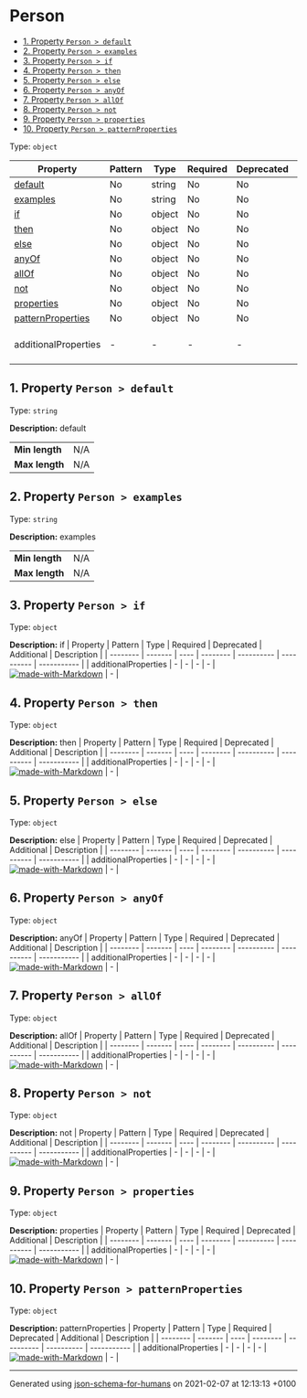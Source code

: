 # Person

- [1. Property `Person > default`](#default)
- [2. Property `Person > examples`](#examples)
- [3. Property `Person > if`](#if)
- [4. Property `Person > then`](#then)
- [5. Property `Person > else`](#else)
- [6. Property `Person > anyOf`](#anyOf)
- [7. Property `Person > allOf`](#allOf)
- [8. Property `Person > not`](#not)
- [9. Property `Person > properties`](#properties)
- [10. Property `Person > patternProperties`](#patternProperties)

Type: `object`

| Property | Pattern | Type | Required | Deprecated | Additional | Description |
| -------- | ------- | ---- | -------- | ---------- | ---------- | ----------- |
| [default](#default)|No|string|No|No| No|default|
| [examples](#examples)|No|string|No|No| No|examples|
| [if](#if)|No|object|No|No| No|if|
| [then](#then)|No|object|No|No| No|then|
| [else](#else)|No|object|No|No| No|else|
| [anyOf](#anyOf)|No|object|No|No| No|anyOf|
| [allOf](#allOf)|No|object|No|No| No|allOf|
| [not](#not)|No|object|No|No| No|not|
| [properties](#properties)|No|object|No|No| No|properties|
| [patternProperties](#patternProperties)|No|object|No|No| No|patternProperties|
  | additionalProperties | - | - | - | - |  [![made-with-Markdown](https://img.shields.io/badge/Any%20type-allowed-green)](# "Additional Properties of any type are allowed.") | - |

## <a name="default"></a>1. Property `Person > default`

Type: `string`

**Description:** default

<table>
 	<tr>
    <td><b>Min length</b></td>
    <td>N/A</td>
 	</tr>
	<tr>
    <td><b>Max length</b></td>
    <td>N/A</td>
	</tr>
</table>

## <a name="examples"></a>2. Property `Person > examples`

Type: `string`

**Description:** examples

<table>
 	<tr>
    <td><b>Min length</b></td>
    <td>N/A</td>
 	</tr>
	<tr>
    <td><b>Max length</b></td>
    <td>N/A</td>
	</tr>
</table>

## <a name="if"></a>3. Property `Person > if`

Type: `object`

**Description:** if
| Property | Pattern | Type | Required | Deprecated | Additional | Description |
| -------- | ------- | ---- | -------- | ---------- | ---------- | ----------- |
  | additionalProperties | - | - | - | - |  [![made-with-Markdown](https://img.shields.io/badge/Any%20type-allowed-green)](# "Additional Properties of any type are allowed.") | - |

## <a name="then"></a>4. Property `Person > then`

Type: `object`

**Description:** then
| Property | Pattern | Type | Required | Deprecated | Additional | Description |
| -------- | ------- | ---- | -------- | ---------- | ---------- | ----------- |
  | additionalProperties | - | - | - | - |  [![made-with-Markdown](https://img.shields.io/badge/Any%20type-allowed-green)](# "Additional Properties of any type are allowed.") | - |

## <a name="else"></a>5. Property `Person > else`

Type: `object`

**Description:** else
| Property | Pattern | Type | Required | Deprecated | Additional | Description |
| -------- | ------- | ---- | -------- | ---------- | ---------- | ----------- |
  | additionalProperties | - | - | - | - |  [![made-with-Markdown](https://img.shields.io/badge/Any%20type-allowed-green)](# "Additional Properties of any type are allowed.") | - |

## <a name="anyOf"></a>6. Property `Person > anyOf`

Type: `object`

**Description:** anyOf
| Property | Pattern | Type | Required | Deprecated | Additional | Description |
| -------- | ------- | ---- | -------- | ---------- | ---------- | ----------- |
  | additionalProperties | - | - | - | - |  [![made-with-Markdown](https://img.shields.io/badge/Any%20type-allowed-green)](# "Additional Properties of any type are allowed.") | - |

## <a name="allOf"></a>7. Property `Person > allOf`

Type: `object`

**Description:** allOf
| Property | Pattern | Type | Required | Deprecated | Additional | Description |
| -------- | ------- | ---- | -------- | ---------- | ---------- | ----------- |
  | additionalProperties | - | - | - | - |  [![made-with-Markdown](https://img.shields.io/badge/Any%20type-allowed-green)](# "Additional Properties of any type are allowed.") | - |

## <a name="not"></a>8. Property `Person > not`

Type: `object`

**Description:** not
| Property | Pattern | Type | Required | Deprecated | Additional | Description |
| -------- | ------- | ---- | -------- | ---------- | ---------- | ----------- |
  | additionalProperties | - | - | - | - |  [![made-with-Markdown](https://img.shields.io/badge/Any%20type-allowed-green)](# "Additional Properties of any type are allowed.") | - |

## <a name="properties"></a>9. Property `Person > properties`

Type: `object`

**Description:** properties
| Property | Pattern | Type | Required | Deprecated | Additional | Description |
| -------- | ------- | ---- | -------- | ---------- | ---------- | ----------- |
  | additionalProperties | - | - | - | - |  [![made-with-Markdown](https://img.shields.io/badge/Any%20type-allowed-green)](# "Additional Properties of any type are allowed.") | - |

## <a name="patternProperties"></a>10. Property `Person > patternProperties`

Type: `object`

**Description:** patternProperties
| Property | Pattern | Type | Required | Deprecated | Additional | Description |
| -------- | ------- | ---- | -------- | ---------- | ---------- | ----------- |
  | additionalProperties | - | - | - | - |  [![made-with-Markdown](https://img.shields.io/badge/Any%20type-allowed-green)](# "Additional Properties of any type are allowed.") | - |

----------------------------------------------------------------------------------------------------------------------------
Generated using [json-schema-for-humans](https://github.com/coveooss/json-schema-for-humans) on 2021-02-07 at 12:13:13 +0100